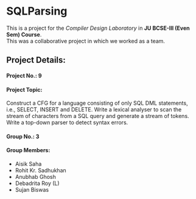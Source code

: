 # SQLParsing
This is a project for the *Compiler Design Laboratory* in **JU BCSE-III (Even Sem) Course**.
<br>
This was a collaborative project in which we worked as a team.
## Project Details:
#### Project No.: 9
#### Project Topic:
Construct a CFG for a language consisting of only SQL DML statements, i.e., SELECT, INSERT and DELETE. 
Write a lexical analyser to scan the stream of characters from a SQL query and generate a stream of tokens. 
Write a top-down parser to detect syntax errors.
#### Group No.: 3
#### Group Members:
- Aisik Saha
- Rohit Kr. Sadhukhan
- Anubhab Ghosh
- Debadrita Roy (L)
- Sujan Biswas
